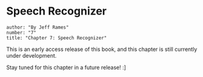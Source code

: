 # Speech Recognizer
```metadata
author: "By Jeff Rames"
number: "7"
title: "Chapter 7: Speech Recognizer"
```

This is an early access release of this book, and this chapter is still currently under development.

Stay tuned for this chapter in a future release! :]